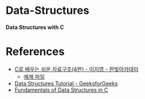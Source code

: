 # Data-Structures
**Data Structures with C**

# References
* [C로 배우는 쉬운 자료구조(4판) - 이지영 - 한빛아카데미](https://www.hanbit.co.kr/store/books/look.php?p_code=B3006151946)
  - [예제 파일](http://www.hanbit.co.kr/src/4541)
* [Data Structures Tutorial - GeeksforGeeks](https://www.geeksforgeeks.org/data-structures/)
* [Fundamentals of Data Structures in C](https://www.amazon.com/Fundamentals-Data-Structures-Ellis-Horowitz/dp/0929306406)

